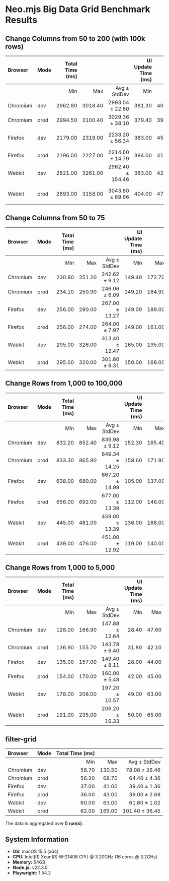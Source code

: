 # Neo.mjs Big Data Grid Benchmark Results

## Change Columns from 50 to 200 (with 100k rows)

| Browser | Mode | Total Time (ms) | | | UI Update Time (ms) | | |
| :--- | :--- | ---: | ---: | ---: | ---: | ---: | ---: |
| | | Min | Max | Avg ± StdDev | Min | Max | Avg ± StdDev |
| Chromium | dev | 2962.80 | 3018.40 | 2993.04 ± 22.80 | 381.30 | 404.90 | 393.92 ± 9.78 |
| Chromium | prod | 2994.50 | 3100.40 | 3029.36 ± 38.10 | 379.40 | 394.60 | 384.86 ± 5.12 |
| Firefox | dev | 2179.00 | 2319.00 | 2233.20 ± 56.34 | 383.00 | 457.00 | 408.60 ± 25.49 |
| Firefox | prod | 2196.00 | 2227.00 | 2214.60 ± 14.79 | 394.00 | 413.00 | 401.60 ± 7.20 |
| Webkit | dev | 2821.00 | 3261.00 | 2962.40 ± 154.46 | 383.00 | 427.00 | 408.20 ± 18.63 |
| Webkit | prod | 2893.00 | 3158.00 | 3043.80 ± 89.66 | 404.00 | 471.00 | 435.60 ± 22.67 |

## Change Columns from 50 to 75

| Browser | Mode | Total Time (ms) | | | UI Update Time (ms) | | |
| :--- | :--- | ---: | ---: | ---: | ---: | ---: | ---: |
| | | Min | Max | Avg ± StdDev | Min | Max | Avg ± StdDev |
| Chromium | dev | 230.80 | 251.20 | 242.62 ± 9.12 | 149.40 | 172.70 | 163.42 ± 8.50 |
| Chromium | prod | 234.10 | 250.90 | 246.06 ± 6.09 | 149.20 | 164.90 | 154.60 ± 6.47 |
| Firefox | dev | 256.00 | 290.00 | 267.00 ± 13.27 | 149.00 | 189.00 | 165.80 ± 13.56 |
| Firefox | prod | 256.00 | 274.00 | 264.00 ± 7.97 | 149.00 | 161.00 | 155.00 ± 5.18 |
| Webkit | dev | 295.00 | 326.00 | 313.40 ± 12.47 | 165.00 | 195.00 | 181.00 ± 11.78 |
| Webkit | prod | 295.00 | 320.00 | 301.60 ± 9.31 | 150.00 | 168.00 | 163.40 ± 6.80 |

## Change Rows from 1,000 to 100,000

| Browser | Mode | Total Time (ms) | | | UI Update Time (ms) | | |
| :--- | :--- | ---: | ---: | ---: | ---: | ---: | ---: |
| | | Min | Max | Avg ± StdDev | Min | Max | Avg ± StdDev |
| Chromium | dev | 832.20 | 852.40 | 839.98 ± 9.12 | 152.30 | 165.40 | 159.38 ± 5.65 |
| Chromium | prod | 833.30 | 865.90 | 849.34 ± 14.25 | 158.60 | 171.90 | 163.54 ± 4.65 |
| Firefox | dev | 638.00 | 680.00 | 667.20 ± 14.99 | 105.00 | 137.00 | 126.20 ± 12.73 |
| Firefox | prod | 656.00 | 692.00 | 677.00 ± 13.39 | 112.00 | 146.00 | 133.40 ± 11.43 |
| Webkit | dev | 445.00 | 481.00 | 459.00 ± 13.39 | 136.00 | 168.00 | 147.20 ± 10.98 |
| Webkit | prod | 439.00 | 476.00 | 451.00 ± 12.92 | 119.00 | 140.00 | 132.40 ± 7.06 |

## Change Rows from 1,000 to 5,000

| Browser | Mode | Total Time (ms) | | | UI Update Time (ms) | | |
| :--- | :--- | ---: | ---: | ---: | ---: | ---: | ---: |
| | | Min | Max | Avg ± StdDev | Min | Max | Avg ± StdDev |
| Chromium | dev | 128.00 | 166.90 | 147.88 ± 12.64 | 28.40 | 47.60 | 36.10 ± 6.74 |
| Chromium | prod | 136.90 | 155.70 | 143.78 ± 6.40 | 31.80 | 42.10 | 37.12 ± 4.54 |
| Firefox | dev | 135.00 | 157.00 | 149.40 ± 8.11 | 28.00 | 44.00 | 40.00 ± 6.07 |
| Firefox | prod | 154.00 | 170.00 | 160.00 ± 5.48 | 42.00 | 45.00 | 43.60 ± 1.20 |
| Webkit | dev | 178.00 | 208.00 | 197.20 ± 10.57 | 49.00 | 63.00 | 58.20 ± 5.27 |
| Webkit | prod | 191.00 | 235.00 | 206.20 ± 16.33 | 50.00 | 65.00 | 57.80 ± 6.18 |

## filter-grid

| Browser | Mode | Total Time (ms) | | |
| :--- | :--- | ---: | ---: | ---: |
| | | Min | Max | Avg ± StdDev |
| Chromium | dev | 58.70 | 130.50 | 78.08 ± 26.46 |
| Chromium | prod | 56.20 | 68.70 | 64.40 ± 4.36 |
| Firefox | dev | 37.00 | 41.00 | 39.40 ± 1.36 |
| Firefox | prod | 36.00 | 43.00 | 39.00 ± 2.68 |
| Webkit | dev | 60.00 | 63.00 | 61.60 ± 1.02 |
| Webkit | prod | 62.00 | 169.00 | 101.40 ± 36.45 |



The data is aggregated over **5 run(s)**.

## System Information
* **OS:** macOS 15.5 (x64)
* **CPU:** Intel(R) Xeon(R) W-2140B CPU @ 3.20GHz (16 cores @ 3.2GHz)
* **Memory:** 64GB
* **Node.js:** v22.3.0
* **Playwright:** 1.54.2

